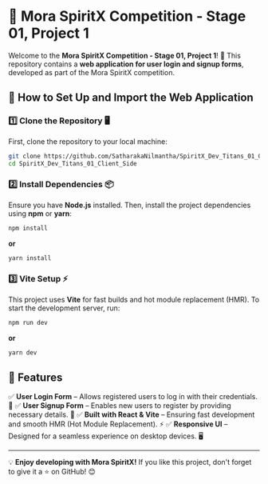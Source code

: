 # 🚀 Mora SpiritX Competition - Stage 01, Project 1

Welcome to the **Mora SpiritX Competition - Stage 01, Project 1**! 🎉 This repository contains a **web application for user login and signup forms**, developed as part of the Mora SpiritX competition.

## 📌 How to Set Up and Import the Web Application

### 1️⃣ Clone the Repository 🖥️
First, clone the repository to your local machine:

```bash
git clone https://github.com/SatharakaNilmantha/SpiritX_Dev_Titans_01_Client_Side.git
cd SpiritX_Dev_Titans_01_Client_Side
```

### 2️⃣ Install Dependencies 📦
Ensure you have **Node.js** installed. Then, install the project dependencies using **npm** or **yarn**:

```bash
npm install
```
**or**
```bash
yarn install
```

### 3️⃣ Vite Setup ⚡
This project uses **Vite** for fast builds and hot module replacement (HMR). To start the development server, run:

```bash
npm run dev
```
**or**
```bash
yarn dev
```

## 🌟 Features
✅ **User Login Form** – Allows registered users to log in with their credentials. 🔑
✅ **User Signup Form** – Enables new users to register by providing necessary details. 📝
✅ **Built with React & Vite** – Ensuring fast development and smooth HMR (Hot Module Replacement). ⚡
✅ **Responsive UI** – Designed for a seamless experience on desktop devices. 🖥️

---

💡 **Enjoy developing with Mora SpiritX!** If you like this project, don't forget to give it a ⭐ on GitHub! 😊

